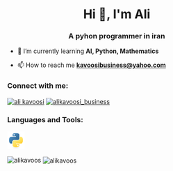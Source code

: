 <h1 align="center">Hi 👋, I'm Ali</h1>
<h3 align="center">A pyhon programmer in iran</h3>

- 🌱 I’m currently learning **AI, Python, Mathematics**

- 📫 How to reach me **kavoosibusiness@yahoo.com**

<h3 align="left">Connect with me:</h3>
<p align="left">
<a href="https://linkedin.com/in/ali kavoosi" target="blank"><img align="center" src="https://raw.githubusercontent.com/rahuldkjain/github-profile-readme-generator/master/src/images/icons/Social/linked-in-alt.svg" alt="ali kavoosi" height="30" width="40" /></a>
<a href="https://instagram.com/alikavoosi_business" target="blank"><img align="center" src="https://raw.githubusercontent.com/rahuldkjain/github-profile-readme-generator/master/src/images/icons/Social/instagram.svg" alt="alikavoosi_business" height="30" width="40" /></a>
</p>

<h3 align="left">Languages and Tools:</h3>
<p align="left"> <a href="https://www.python.org" target="_blank" rel="noreferrer"> <img src="https://raw.githubusercontent.com/devicons/devicon/master/icons/python/python-original.svg" alt="python" width="40" height="40"/> </a> </p>

<p><img align="left" src="https://github-readme-stats.vercel.app/api/top-langs?username=alikavoos&show_icons=true&locale=en&layout=compact" alt="alikavoos" /></p>

<p>&nbsp;<img align="center" src="https://github-readme-stats.vercel.app/api?username=alikavoos&show_icons=true&locale=en" alt="alikavoos" /></p>
